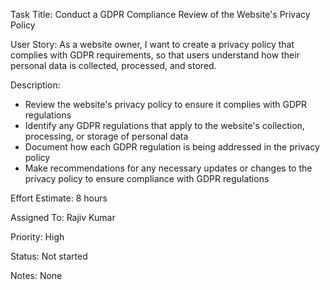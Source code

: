 Task Title: 
Conduct a GDPR Compliance Review of the Website's Privacy Policy

User Story: 
As a website owner, I want to create a privacy policy that complies with GDPR requirements, 
so that users understand how their personal data is collected, processed, and stored.

Description: 
* Review the website's privacy policy to ensure it complies with GDPR regulations
* Identify any GDPR regulations that apply to the website's collection, processing, or storage of personal data
* Document how each GDPR regulation is being addressed in the privacy policy
* Make recommendations for any necessary updates or changes to the privacy policy to ensure compliance with GDPR regulations

Effort Estimate: 8 hours

Assigned To: Rajiv Kumar

Priority: High

Status: Not started

Notes: None

